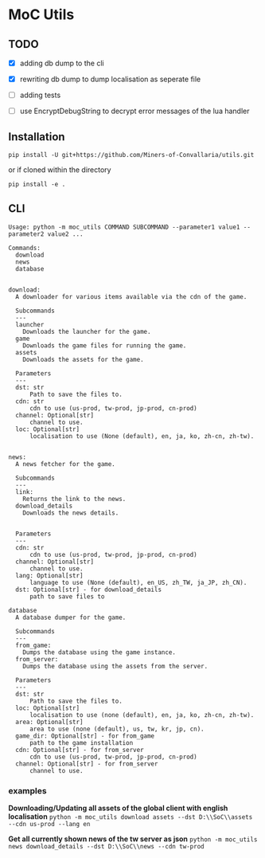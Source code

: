 # MoC Utils

## TODO

- [x] adding db dump to the cli
- [x] rewriting db dump to dump localisation as seperate file
- [ ] adding tests
- [ ] use EncryptDebugString to decrypt error messages of the lua handler


## Installation

```shell
pip install -U git+https://github.com/Miners-of-Convallaria/utils.git
```

or if cloned within the directory

```shell
pip install -e .
```


## CLI

```shell
Usage: python -m moc_utils COMMAND SUBCOMMAND --parameter1 value1 --parameter2 value2 ...

Commands:
  download
  news
  database


download:
  A downloader for various items available via the cdn of the game.

  Subcommands
  ---
  launcher
    Downloads the launcher for the game.
  game
    Downloads the game files for running the game.
  assets
    Downloads the assets for the game.

  Parameters
  ---
  dst: str
      Path to save the files to.
  cdn: str
      cdn to use (us-prod, tw-prod, jp-prod, cn-prod)
  channel: Optional[str]
      channel to use.
  loc: Optional[str]
      localisation to use (None (default), en, ja, ko, zh-cn, zh-tw).


news:
  A news fetcher for the game.

  Subcommands
  ---
  link:
    Returns the link to the news.
  download_details
    Downloads the news details.


  Parameters
  ---
  cdn: str
      cdn to use (us-prod, tw-prod, jp-prod, cn-prod)
  channel: Optional[str]
      channel to use.
  lang: Optional[str]
      language to use (None (default), en_US, zh_TW, ja_JP, zh_CN).
  dst: Optional[str] - for download_details
      path to save files to

database
  A database dumper for the game.

  Subcommands
  ---
  from_game:
    Dumps the database using the game instance.
  from_server:
    Dumps the database using the assets from the server.
  
  Parameters
  ---
  dst: str
      Path to save the files to.
  loc: Optional[str]
      localisation to use (none (default), en, ja, ko, zh-cn, zh-tw).
  area: Optional[str]
      area to use (none (default), us, tw, kr, jp, cn).
  game_dir: Optional[str] - for from_game
      path to the game installation
  cdn: Optional[str] - for from_server
      cdn to use (us-prod, tw-prod, jp-prod, cn-prod)
  channel: Optional[str] - for from_server
      channel to use.
```

### examples

**Downloading/Updating all assets of the global client with english localisation**
``python -m moc_utils download assets --dst D:\\SoC\\assets --cdn us-prod --lang en``

**Get all currently shown news of the tw server as json**
``python -m moc_utils news download_details --dst D:\\SoC\\news --cdn tw-prod``
